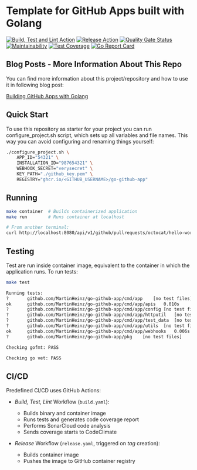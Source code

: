 # Template for GitHub Apps built with Golang

[![Build, Test and Lint Action](https://github.com/MartinHeinz/go-github-app/workflows/Build,%20Test,%20Lint/badge.svg)](https://github.com/MartinHeinz/go-github-app/workflows/Build,%20Test,%20Lint/badge.svg)
[![Release Action](https://github.com/MartinHeinz/go-github-app/workflows/Release/badge.svg)](https://github.com/https://github.com/MartinHeinz/go-github-app/workflows/Release/badge.svg)
[![Quality Gate Status](https://sonarcloud.io/api/project_badges/measure?project=MartinHeinz_go-github-app&metric=alert_status)](https://sonarcloud.io/summary/new_code?id=MartinHeinz_go-github-app)
[![Maintainability](https://api.codeclimate.com/v1/badges/05a671e6cc9b25ddd1e5/maintainability)](https://codeclimate.com/github/MartinHeinz/go-github-app/maintainability)
[![Test Coverage](https://api.codeclimate.com/v1/badges/05a671e6cc9b25ddd1e5/test_coverage)](https://codeclimate.com/github/MartinHeinz/go-github-app/test_coverage)
[![Go Report Card](https://goreportcard.com/badge/github.com/MartinHeinz/go-github-app)](https://goreportcard.com/report/github.com/MartinHeinz/go-github-app)

## Blog Posts - More Information About This Repo

You can find more information about this project/repository and how to use it in following blog post:

[Building GitHub Apps with Golang](https://martinheinz.dev/blog/65)

## Quick Start

To use this repository as starter for your project you can run configure_project.sh script, which sets up all variables and file names. This way you can avoid configuring and renaming things yourself:

```bash
./configure_project.sh \
    APP_ID="54321" \
    INSTALLATION_ID="987654321" \
    WEBHOOK_SECRET="verysecret" \
    KEY_PATH="./github_key.pem" \
    REGISTRY="ghcr.io/<GITHUB_USERNAME>/go-github-app"
```

## Running

```bash
make container  # Builds containerized application
make run        # Runs container at localhost

# From another terminal:
curl http://localhost:8080/api/v1/github/pullrequests/octocat/hello-world
```

## Testing

Test are run inside container image, equivalent to the container in which the application runs. To run tests:

```bash
make test

Running tests:
?   	github.com/MartinHeinz/go-github-app/cmd/app	[no test files]
ok  	github.com/MartinHeinz/go-github-app/cmd/app/apis	0.010s
?   	github.com/MartinHeinz/go-github-app/cmd/app/config	[no test files]
?   	github.com/MartinHeinz/go-github-app/cmd/app/httputil	[no test files]
?   	github.com/MartinHeinz/go-github-app/cmd/app/test_data	[no test files]
?   	github.com/MartinHeinz/go-github-app/cmd/app/utils	[no test files]
ok  	github.com/MartinHeinz/go-github-app/cmd/app/webhooks	0.006s
?   	github.com/MartinHeinz/go-github-app/pkg	[no test files]

Checking gofmt: PASS

Checking go vet: PASS
```

## CI/CD

Predefined CI/CD uses GitHub Actions:

- _Build, Test, Lint_ Workflow (`build.yaml`):
    - Builds binary and container image
    - Runs tests and generates code coverage report
    - Performs SonarCloud code analysis
    - Sends coverage starts to CodeClimate

- _Release_ Workflow (`release.yaml`, triggered on _tag_ creation):
    - Builds container image
    - Pushes the image to GitHub container registry
